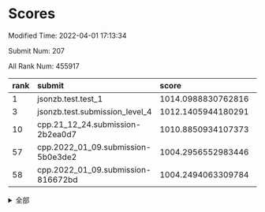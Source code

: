 # Scores

Modified Time: 2022-04-01 17:13:34

Submit Num: 207

All Rank Num: 455917

| rank |               submit               |       score        |       sigma        | pk_num |
| :--- | :--------------------------------- | :----------------- | :----------------- | :----- |
| 1    | jsonzb.test.test_1                 | 1014.0988830762816 | 0.8244448619875542 | 8807   |
| 3    | jsonzb.test.submission_level_4     | 1012.1405944180291 | 0.8125319224192086 | 8815   |
| 10   | cpp.21_12_24.submission-2b2ea0d7   | 1010.8850934107373 | 0.7757492448198916 | 8812   |
| 57   | cpp.2022_01_09.submission-5b0e3de2 | 1004.2956552983446 | 0.7127979108063687 | 8811   |
| 58   | cpp.2022_01_09.submission-816672bd | 1004.2494063309784 | 0.716087983115618  | 8816   |


<details>
<summary>全部</summary>

| rank |                 submit                 |       score        |       sigma        | pk_num |
| :--- | :------------------------------------- | :----------------- | :----------------- | :----- |
| 1    | jsonzb.test.test_1                     | 1014.0988830762816 | 0.8244448619875542 | 8807   |
| 2    | gobigger.level_3.submission_level_3_13 | 1012.2075727227195 | 0.7891877861869949 | 8809   |
| 3    | jsonzb.test.submission_level_4         | 1012.1405944180291 | 0.8125319224192086 | 8815   |
| 4    | gobigger.level_3.submission_level_3_41 | 1011.7230489996439 | 0.766700299233735  | 8815   |
| 5    | gobigger.level_3.submission_level_3_26 | 1011.563609193144  | 0.8082951744356152 | 8810   |
| 6    | gobigger.level_3.submission_level_3_39 | 1011.4134337932798 | 0.7677255659270595 | 8810   |
| 7    | gobigger.level_3.submission_level_3_47 | 1011.1085078098744 | 0.761052994373755  | 8808   |
| 8    | gobigger.level_3.submission_level_3_38 | 1011.0084985238506 | 0.7445954865213092 | 8809   |
| 9    | gobigger.level_3.submission_level_3_0  | 1010.9347581269014 | 0.7695688456074706 | 8809   |
| 10   | cpp.21_12_24.submission-2b2ea0d7       | 1010.8850934107373 | 0.7757492448198916 | 8812   |
| 11   | gobigger.level_3.submission_level_3_16 | 1010.7956094362193 | 0.7776050377220841 | 8812   |
| 12   | gobigger.level_3.submission_level_3_23 | 1010.7417846273474 | 0.7581317913699408 | 8805   |
| 13   | gobigger.level_3.submission_level_3_1  | 1010.7323866340415 | 0.7959817497861541 | 8813   |
| 14   | gobigger.level_3.submission_level_3_11 | 1010.6797978553909 | 0.7595295464408773 | 8808   |
| 15   | gobigger.level_3.submission_level_3_20 | 1010.6741707158005 | 0.7360456884993423 | 8810   |
| 16   | gobigger.level_3.submission_level_3_25 | 1010.6684806938354 | 0.7581205816116383 | 8817   |
| 17   | gobigger.level_3.submission_level_3_9  | 1010.5573497934979 | 0.7399193154208616 | 8812   |
| 18   | gobigger.level_3.submission_level_3_48 | 1010.514912880178  | 0.7602118009803955 | 8806   |
| 19   | gobigger.level_3.submission_level_3_36 | 1010.384072296287  | 0.7823690360622557 | 8810   |
| 20   | gobigger.level_3.submission_level_3_7  | 1010.353322935666  | 0.7580144257861567 | 8813   |
| 21   | gobigger.level_3.submission_level_3_45 | 1010.301076710949  | 0.7583808949879504 | 8811   |
| 22   | gobigger.level_3.submission_level_3_2  | 1010.2572605659955 | 0.74229466895398   | 8811   |
| 23   | gobigger.level_3.submission_level_3_30 | 1010.2381207681376 | 0.7485190243807721 | 8810   |
| 24   | gobigger.level_3.submission_level_3_4  | 1010.2062049595941 | 0.7495368979901788 | 8813   |
| 25   | gobigger.level_3.submission_level_3_35 | 1010.2011448355488 | 0.7558931879653067 | 8811   |
| 26   | gobigger.level_3.submission_level_3_12 | 1010.1813479348331 | 0.7677345383579887 | 8812   |
| 27   | gobigger.level_3.submission_level_3_6  | 1010.1569895476324 | 0.7836750086442573 | 8812   |
| 28   | gobigger.level_3.submission_level_3_15 | 1010.1348642427314 | 0.748100140657401  | 8811   |
| 29   | gobigger.level_3.submission_level_3_5  | 1010.0822547693776 | 0.7634221703418234 | 8812   |
| 30   | gobigger.level_3.submission_level_3_44 | 1009.9834859658882 | 0.7560251031504681 | 8812   |
| 31   | gobigger.level_3.submission_level_3_10 | 1009.8563613985115 | 0.7515627423704553 | 8812   |
| 32   | gobigger.level_3.submission_level_3_24 | 1009.8281721663021 | 0.7458839906140917 | 8807   |
| 33   | gobigger.level_3.submission_level_3_21 | 1009.7312593681373 | 0.7347336227745748 | 8808   |
| 34   | gobigger.level_3.submission_level_3_29 | 1009.7262245886352 | 0.7550935196490134 | 8808   |
| 35   | gobigger.level_3.submission_level_3_28 | 1009.672035574416  | 0.7604140319329323 | 8813   |
| 36   | gobigger.level_3.submission_level_3_14 | 1009.660376826521  | 0.7319077961554188 | 8805   |
| 37   | gobigger.level_3.submission_level_3_37 | 1009.6594403882234 | 0.7647787107271035 | 8815   |
| 38   | gobigger.level_3.submission_level_3_32 | 1009.6584346024628 | 0.7429976785700816 | 8813   |
| 39   | gobigger.level_3.submission_level_3_19 | 1009.6199849177606 | 0.7485360673085959 | 8815   |
| 40   | gobigger.level_3.submission_level_3_40 | 1009.6058566812987 | 0.7454516804290547 | 8810   |
| 41   | gobigger.level_3.submission_level_3_3  | 1009.6007821718285 | 0.7673053171505096 | 8810   |
| 42   | gobigger.level_3.submission_level_3_31 | 1009.5780236708578 | 0.7539516671390343 | 8812   |
| 43   | gobigger.level_3.submission_level_3_34 | 1009.497528641099  | 0.7462737748732665 | 8812   |
| 44   | gobigger.level_3.submission_level_3_8  | 1009.3017687307574 | 0.7408853974707291 | 8811   |
| 45   | gobigger.level_3.submission_level_3_22 | 1009.2873331451246 | 0.7443996494069786 | 8810   |
| 46   | gobigger.level_3.submission_level_3_27 | 1009.2279430288329 | 0.7459703929075442 | 8807   |
| 47   | gobigger.level_3.submission_level_3_17 | 1009.1685552445514 | 0.7527883027133668 | 8805   |
| 48   | gobigger.level_3.submission_level_3_33 | 1008.7650582511565 | 0.7373609291354061 | 8807   |
| 49   | gobigger.level_3.submission_level_3_43 | 1008.7553763940302 | 0.7590198152124328 | 8814   |
| 50   | gobigger.level_3.submission_level_3_46 | 1008.7074562006712 | 0.7379395742131427 | 8806   |
| 51   | gobigger.level_3.submission_level_3_18 | 1008.5429285183326 | 0.7559557560377793 | 8809   |
| 52   | gobigger.level_3.submission_level_3_49 | 1008.3550229352435 | 0.747206516223205  | 8806   |
| 53   | gobigger.level_3.submission_level_3_42 | 1007.5646955641444 | 0.7372216218250046 | 8813   |
| 54   | gobigger.level_1.submission_level_1_41 | 1004.904762366471  | 0.7240411523134582 | 8807   |
| 55   | gobigger.level_1.submission_level_1_32 | 1004.7622947401454 | 0.7205246758342215 | 8809   |
| 56   | gobigger.level_1.submission_level_1_42 | 1004.4037959908366 | 0.7196409893952551 | 8813   |
| 57   | cpp.2022_01_09.submission-5b0e3de2     | 1004.2956552983446 | 0.7127979108063687 | 8811   |
| 58   | cpp.2022_01_09.submission-816672bd     | 1004.2494063309784 | 0.716087983115618  | 8816   |
| 59   | gobigger.level_1.submission_level_1_34 | 1004.2409592192547 | 0.7100158671680608 | 8811   |
| 60   | gobigger.level_1.submission_level_1_47 | 1004.1638166972183 | 0.7349373828337556 | 8811   |
| 61   | gobigger.level_1.submission_level_1_8  | 1004.1166017296056 | 0.7365194282574237 | 8811   |
| 62   | gobigger.level_1.submission_level_1_20 | 1004.1049207799844 | 0.7105868182733599 | 8811   |
| 63   | gobigger.level_1.submission_level_1_36 | 1004.0916960200949 | 0.7067132458664951 | 8806   |
| 64   | gobigger.level_1.submission_level_1_43 | 1004.0607953837248 | 0.7154482078683515 | 8814   |
| 65   | gobigger.level_1.submission_level_1_38 | 1004.0156836378205 | 0.7149972500968416 | 8809   |
| 66   | gobigger.level_1.submission_level_1_13 | 1003.9907758401916 | 0.7149804356823072 | 8806   |
| 67   | gobigger.level_1.submission_level_1_25 | 1003.9844100523712 | 0.7115278321211418 | 8807   |
| 68   | gobigger.level_1.submission_level_1_29 | 1003.8850650699115 | 0.709140604156042  | 8816   |
| 69   | gobigger.level_1.submission_level_1_22 | 1003.865580190661  | 0.7250316421701397 | 8810   |
| 70   | gobigger.level_1.submission_level_1_1  | 1003.8597047105443 | 0.735663047285159  | 8812   |
| 71   | gobigger.level_1.submission_level_1_16 | 1003.8209735062073 | 0.7116160972859563 | 8810   |
| 72   | gobigger.level_1.submission_level_1_35 | 1003.7765534859275 | 0.7119036403304211 | 8809   |
| 73   | gobigger.level_1.submission_level_1_7  | 1003.6993236143348 | 0.7165321817089091 | 8812   |
| 74   | gobigger.level_1.submission_level_1_27 | 1003.6408361631894 | 0.7176696287868137 | 8806   |
| 75   | gobigger.level_1.submission_level_1_28 | 1003.5963854819602 | 0.7122015667514016 | 8810   |
| 76   | gobigger.level_1.submission_level_1_46 | 1003.527160952258  | 0.720150775500352  | 8807   |
| 77   | gobigger.level_1.submission_level_1_0  | 1003.5157052507202 | 0.7117604253359902 | 8811   |
| 78   | gobigger.level_1.submission_level_1_3  | 1003.4479768718168 | 0.7225592086045934 | 8814   |
| 79   | gobigger.level_1.submission_level_1_14 | 1003.3430600937675 | 0.7088549606218415 | 8807   |
| 80   | gobigger.level_1.submission_level_1_23 | 1003.3395595911607 | 0.7073914436531437 | 8809   |
| 81   | gobigger.level_1.submission_level_1_2  | 1003.310711652297  | 0.7167564507730363 | 8811   |
| 82   | gobigger.level_1.submission_level_1_33 | 1003.2688476247819 | 0.7165716175749828 | 8810   |
| 83   | gobigger.level_1.submission_level_1_21 | 1003.2441910089119 | 0.7211170941411919 | 8811   |
| 84   | gobigger.level_1.submission_level_1_6  | 1003.2341615183476 | 0.7171779792344384 | 8808   |
| 85   | gobigger.level_1.submission_level_1_15 | 1003.1843053324803 | 0.7135989015256227 | 8809   |
| 86   | gobigger.level_1.submission_level_1_26 | 1003.1383704494028 | 0.7165145219585071 | 8810   |
| 87   | gobigger.level_1.submission_level_1_24 | 1003.1076007529042 | 0.7207098887571175 | 8816   |
| 88   | gobigger.level_1.submission_level_1_44 | 1003.0731207446564 | 0.7239154279867045 | 8807   |
| 89   | gobigger.level_1.submission_level_1_5  | 1003.0159854851167 | 0.7074930533460037 | 8814   |
| 90   | gobigger.level_1.submission_level_1_49 | 1003.0137439622326 | 0.715030202441885  | 8811   |
| 91   | gobigger.level_1.submission_level_1_30 | 1002.9865141030484 | 0.7154535774671053 | 8810   |
| 92   | gobigger.level_1.submission_level_1_18 | 1002.9801414749676 | 0.7143321981368347 | 8812   |
| 93   | gobigger.level_1.submission_level_1_9  | 1002.9565890861247 | 0.7094109343819771 | 8803   |
| 94   | gobigger.level_1.submission_level_1_31 | 1002.8906209138503 | 0.7114934546886231 | 8809   |
| 95   | gobigger.level_1.submission_level_1_4  | 1002.8856956397588 | 0.7016129769767234 | 8807   |
| 96   | gobigger.level_1.submission_level_1_39 | 1002.8743709968838 | 0.7181438407811227 | 8806   |
| 97   | gobigger.level_1.submission_level_1_40 | 1002.8075955792831 | 0.7170544273483166 | 8811   |
| 98   | gobigger.level_1.submission_level_1_17 | 1002.804309702778  | 0.7104569866711055 | 8814   |
| 99   | gobigger.level_1.submission_level_1_37 | 1002.6443468169679 | 0.7260949724993199 | 8807   |
| 100  | gobigger.level_1.submission_level_1_48 | 1002.6330647540166 | 0.7056295703116343 | 8807   |
| 101  | gobigger.level_1.submission_level_1_45 | 1002.2923980177974 | 0.7089486730783374 | 8813   |
| 102  | gobigger.level_1.submission_level_1_11 | 1002.1945813819775 | 0.7159720623984801 | 8807   |
| 103  | gobigger.level_1.submission_level_1_12 | 1002.0964298960394 | 0.7231367437301432 | 8813   |
| 104  | gobigger.level_1.submission_level_1_19 | 1001.8880861656952 | 0.7228809164604696 | 8809   |
| 105  | gobigger.level_1.submission_level_1_10 | 1001.7877505339707 | 0.710801412549021  | 8809   |
| 106  | gobigger.random.submission_random_48   | 997.2274438162875  | 0.7119901290979216 | 8813   |
| 107  | gobigger.random.submission_random_39   | 997.1337303929661  | 0.7167365296723995 | 8813   |
| 108  | gobigger.random.submission_random_25   | 997.0736406605481  | 0.7158041709066296 | 8812   |
| 109  | gobigger.random.submission_random_7    | 996.953185861165   | 0.724928161534681  | 8812   |
| 110  | gobigger.random.submission_random_6    | 996.9376824759597  | 0.7101131674659098 | 8813   |
| 111  | gobigger.random.submission_random_31   | 996.8617106523507  | 0.7018535799587853 | 8811   |
| 112  | gobigger.random.submission_random_13   | 996.7778927836399  | 0.7116957046838094 | 8804   |
| 113  | gobigger.random.submission_random_49   | 996.7092348160287  | 0.699848320077608  | 8809   |
| 114  | gobigger.random.submission_random_47   | 996.6387180431279  | 0.7045991696880494 | 8811   |
| 115  | gobigger.random.submission_random_32   | 996.5621657529276  | 0.7172203460404563 | 8807   |
| 116  | gobigger.random.submission_random_22   | 996.4991257535406  | 0.7078907058394129 | 8805   |
| 117  | gobigger.random.submission_random_42   | 996.4988618778226  | 0.7204569456423073 | 8810   |
| 118  | gobigger.random.submission_random_35   | 996.4773818009744  | 0.7041693075124656 | 8812   |
| 119  | gobigger.random.submission_random_29   | 996.462585451838   | 0.7231991736133409 | 8811   |
| 120  | gobigger.random.submission_random_27   | 996.4569057089453  | 0.7206423389694564 | 8808   |
| 121  | gobigger.random.submission_random_46   | 996.4347354603669  | 0.7176824105562303 | 8806   |
| 122  | gobigger.random.submission_random_40   | 996.3756966111905  | 0.7298546671135492 | 8813   |
| 123  | gobigger.random.submission_random_16   | 996.3402610188023  | 0.7183366413116976 | 8816   |
| 124  | gobigger.random.submission_random_10   | 996.3111764342215  | 0.7353320502022116 | 8806   |
| 125  | gobigger.random.submission_random_0    | 996.2996017352918  | 0.7125354151167295 | 8810   |
| 126  | gobigger.random.submission_random_11   | 996.2879022320991  | 0.6977572910350374 | 8811   |
| 127  | gobigger.random.submission_random_9    | 996.2535528494525  | 0.708513912062496  | 8810   |
| 128  | gobigger.random.submission_random_2    | 996.2382310323172  | 0.7213584841211998 | 8811   |
| 129  | gobigger.random.submission_random_19   | 996.2362227352662  | 0.7202347516382186 | 8812   |
| 130  | gobigger.random.submission_random_26   | 996.2028972888246  | 0.6908010330092387 | 8809   |
| 131  | gobigger.random.submission_random_15   | 996.1656717868154  | 0.711657077924392  | 8807   |
| 132  | gobigger.random.submission_random_21   | 996.1418483924627  | 0.7102269748493935 | 8812   |
| 133  | gobigger.random.submission_random_12   | 995.9899829676982  | 0.7111079749767307 | 8810   |
| 134  | gobigger.random.submission_random_44   | 995.9721403983098  | 0.7218991362391471 | 8814   |
| 135  | gobigger.random.submission_random_28   | 995.9708453062646  | 0.7169859991012065 | 8806   |
| 136  | gobigger.random.submission_random_23   | 995.9668010854299  | 0.7159660220417947 | 8808   |
| 137  | gobigger.random.submission_random_30   | 995.9646413924517  | 0.7197287183189831 | 8810   |
| 138  | gobigger.random.submission_random_43   | 995.8518478374596  | 0.705576257796897  | 8808   |
| 139  | gobigger.random.submission_random_38   | 995.8303006472303  | 0.6983041321390321 | 8804   |
| 140  | gobigger.random.submission_random_37   | 995.8276657256964  | 0.719860726306683  | 8809   |
| 141  | gobigger.random.submission_random_45   | 995.8239126385677  | 0.7137890038213446 | 8808   |
| 142  | gobigger.random.submission_random_1    | 995.7791102878786  | 0.7088644655991244 | 8809   |
| 143  | gobigger.random.submission_random_34   | 995.7673448204324  | 0.711377304335739  | 8811   |
| 144  | gobigger.random.submission_random_5    | 995.7084036132367  | 0.7288131394549047 | 8810   |
| 145  | gobigger.random.submission_random_36   | 995.647982376852   | 0.7129969188663758 | 8807   |
| 146  | gobigger.random.submission_random_20   | 995.625446804651   | 0.7122080348100294 | 8809   |
| 147  | gobigger.random.submission_random_17   | 995.6183986574961  | 0.705542165658897  | 8802   |
| 148  | gobigger.random.submission_random_18   | 995.508126880815   | 0.7082978757576865 | 8810   |
| 149  | gobigger.random.submission_random_4    | 995.3481097607016  | 0.6980447045300422 | 8808   |
| 150  | gobigger.random.submission_random_24   | 995.3256550426921  | 0.7073873096312439 | 8807   |
| 151  | gobigger.random.submission_random_41   | 995.2334536429071  | 0.7089930568896693 | 8809   |
| 152  | gobigger.random.submission_random_33   | 995.1649219635415  | 0.710275802141232  | 8804   |
| 153  | gobigger.random.submission_random_8    | 995.1529425381773  | 0.719559355067028  | 8807   |
| 154  | gobigger.random.submission_random_3    | 994.9036080471335  | 0.7055780986932341 | 8816   |
| 155  | gobigger.random.submission_random_14   | 994.6672756463878  | 0.719877604584121  | 8810   |
| 156  | gobigger.level_2.submission_level_2_6  | 994.4654949032848  | 0.7462623901787355 | 8806   |
| 157  | gobigger.level_2.submission_level_2_47 | 993.7203302083864  | 0.7473007530428222 | 8809   |
| 158  | gobigger.level_2.submission_level_2_48 | 993.6317562912477  | 0.7249913096939734 | 8806   |
| 159  | gobigger.level_2.submission_level_2_31 | 993.2602151313706  | 0.7209481288343199 | 8813   |
| 160  | gobigger.level_2.submission_level_2_39 | 993.1670818506306  | 0.7297674729832473 | 8804   |
| 161  | gobigger.level_2.submission_level_2_25 | 992.9952209438178  | 0.7461516097518247 | 8814   |
| 162  | gobigger.level_2.submission_level_2_35 | 992.9007730060167  | 0.7384524010329561 | 8807   |
| 163  | gobigger.level_2.submission_level_2_44 | 992.8450771794971  | 0.7378247841495151 | 8811   |
| 164  | gobigger.level_2.submission_level_2_14 | 992.8000332726521  | 0.7450332155901925 | 8812   |
| 165  | gobigger.level_2.submission_level_2_36 | 992.7927050423096  | 0.7285243151078289 | 8809   |
| 166  | gobigger.level_2.submission_level_2_29 | 992.7022009013533  | 0.7441329445058958 | 8811   |
| 167  | gobigger.level_2.submission_level_2_38 | 992.6963895999154  | 0.7360368806428902 | 8814   |
| 168  | gobigger.level_2.submission_level_2_27 | 992.6916528766728  | 0.7413402230376899 | 8812   |
| 169  | gobigger.level_2.submission_level_2_33 | 992.6677716230854  | 0.7443433379874292 | 8810   |
| 170  | gobigger.level_2.submission_level_2_11 | 992.5634807989277  | 0.7510431885366651 | 8810   |
| 171  | gobigger.level_2.submission_level_2_21 | 992.5201173234418  | 0.7342115272551117 | 8805   |
| 172  | gobigger.level_2.submission_level_2_8  | 992.470474275636   | 0.735841752624837  | 8813   |
| 173  | gobigger.level_2.submission_level_2_3  | 992.3788230149094  | 0.7311450976622073 | 8812   |
| 174  | gobigger.level_2.submission_level_2_20 | 992.3557730733462  | 0.7438195480295332 | 8806   |
| 175  | gobigger.level_2.submission_level_2_10 | 992.3521378377949  | 0.747773179676522  | 8809   |
| 176  | gobigger.level_2.submission_level_2_4  | 992.3380527590673  | 0.7631594429646913 | 8809   |
| 177  | gobigger.level_2.submission_level_2_24 | 992.2395099047911  | 0.7337089167042249 | 8808   |
| 178  | gobigger.level_2.submission_level_2_42 | 992.2290135654055  | 0.7504471720442601 | 8812   |
| 179  | gobigger.level_2.submission_level_2_30 | 992.1818240602968  | 0.752011652391951  | 8810   |
| 180  | gobigger.level_2.submission_level_2_40 | 992.1687699928101  | 0.7329573888253128 | 8811   |
| 181  | gobigger.level_2.submission_level_2_7  | 992.0308959136948  | 0.738911008778414  | 8815   |
| 182  | gobigger.level_2.submission_level_2_2  | 991.994551841194   | 0.7386261277989902 | 8810   |
| 183  | gobigger.level_2.submission_level_2_45 | 991.9414718950324  | 0.7450458846592533 | 8812   |
| 184  | gobigger.level_2.submission_level_2_43 | 991.851973043405   | 0.7526601403975658 | 8807   |
| 185  | gobigger.level_2.submission_level_2_18 | 991.8103303738883  | 0.7339314371768434 | 8812   |
| 186  | gobigger.level_2.submission_level_2_46 | 991.7391510080723  | 0.7514209460061375 | 8809   |
| 187  | gobigger.level_2.submission_level_2_23 | 991.7171510264917  | 0.74605912565269   | 8812   |
| 188  | gobigger.level_2.submission_level_2_17 | 991.6258372517153  | 0.7356391442310822 | 8806   |
| 189  | gobigger.level_2.submission_level_2_34 | 991.5653067171597  | 0.7623180012645914 | 8813   |
| 190  | gobigger.level_2.submission_level_2_41 | 991.4876631677997  | 0.7551098812968189 | 8811   |
| 191  | gobigger.level_2.submission_level_2_22 | 991.484928070674   | 0.7407932757590379 | 8811   |
| 192  | gobigger.level_2.submission_level_2_19 | 991.4437235585646  | 0.761847679108991  | 8812   |
| 193  | gobigger.level_2.submission_level_2_26 | 991.3630237972671  | 0.761203658577485  | 8814   |
| 194  | gobigger.level_2.submission_level_2_15 | 991.3532556113795  | 0.7467874734808044 | 8812   |
| 195  | gobigger.level_2.submission_level_2_5  | 991.2484372897335  | 0.7523602870235808 | 8809   |
| 196  | gobigger.level_2.submission_level_2_28 | 991.2442376303636  | 0.7599696289320408 | 8808   |
| 197  | gobigger.level_2.submission_level_2_37 | 991.2365729677108  | 0.7450487248153034 | 8811   |
| 198  | gobigger.level_2.submission_level_2_16 | 991.2225858040728  | 0.7567220837513774 | 8811   |
| 199  | gobigger.level_2.submission_level_2_32 | 991.0835065735344  | 0.7540270682545557 | 8811   |
| 200  | gobigger.level_2.submission_level_2_13 | 991.0520610988958  | 0.7392804731098173 | 8812   |
| 201  | gobigger.level_2.submission_level_2_1  | 990.9226646701977  | 0.7502258571069188 | 8811   |
| 202  | gobigger.level_2.submission_level_2_9  | 990.6589798207358  | 0.7537878748544803 | 8811   |
| 203  | gobigger.level_2.submission_level_2_12 | 990.318952711018   | 0.7627523607910396 | 8809   |
| 204  | gobigger.level_2.submission_level_2_0  | 989.2876225409677  | 0.782458993140602  | 8806   |
| 205  | gobigger.level_2.submission_level_2_49 | 988.5715005947262  | 0.7962926472240908 | 8806   |
| 206  | gobigger.none.submission_none_0        | 976.209571061837   | 1.4067436141996967 | 8809   |
| 207  | gobigger.none.submission_none_1        | 974.6682632551183  | 1.6913853031334891 | 8816   |

</details>